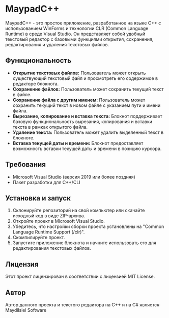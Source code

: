 # MaypadC++

MaypadC++ - это простое приложение, разработанное на языке C++ с использованием WinForms и технологии CLR (Common Language Runtime) в среде Visual Studio. Он представляет собой удобный текстовый редактор с базовыми функциями открытия, сохранения, редактирования и удаления текстовых файлов.

## Функциональность

- **Открытие текстовых файлов:** Пользователь может открыть существующий текстовый файл и просмотреть его содержимое в редакторе блокнота.
- **Сохранение файлов:** Пользователь может сохранить текущий текст в файле.
- **Сохранение файла с другим именем:** Пользователь может сохранить текущий текст в новом файле с указанием пути и имени файла.
- **Вырезание, копирование и вставка текста:** Блокнот поддерживает базовую функциональность вырезания, копирования и вставки текста в рамках открытого файла.
- **Удаление текста:** Пользователь может удалить выделенный текст в блокноте.
- **Вставка текущей даты и времени:** Блокнот предоставляет возможность вставки текущей даты и времени в позицию курсора.

## Требования

- Microsoft Visual Studio (версия 2019 или более поздняя)
- Пакет разработки для C++/CLI

## Установка и запуск

1. Склонируйте репозиторий на свой компьютер или скачайте исходный код в виде ZIP-архива.
2. Откройте проект в Microsoft Visual Studio.
3. Убедитесь, что настройки сборки проекта установлены на "Common Language Runtime Support (/clr)".
4. Скомпилируйте проект.
5. Запустите приложение блокнота и начните использовать его для редактирования текстовых файлов.

## Лицензия

Этот проект лицензирован в соответствии с лицензией MIT License.

## Автор

Автор данного проекта и текстого редактора на С++ и на C# является Maydilsiel Software

